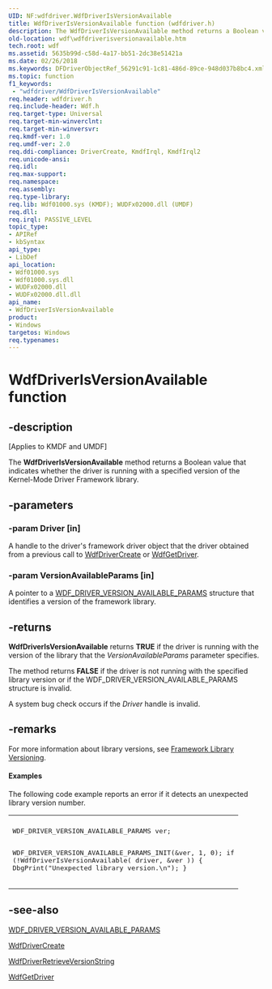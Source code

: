 ```yaml
---
UID: NF:wdfdriver.WdfDriverIsVersionAvailable
title: WdfDriverIsVersionAvailable function (wdfdriver.h)
description: The WdfDriverIsVersionAvailable method returns a Boolean value that indicates whether the driver is running with a specified version of the Kernel-Mode Driver Framework library.
old-location: wdf\wdfdriverisversionavailable.htm
tech.root: wdf
ms.assetid: 5635b99d-c58d-4a17-bb51-2dc38e51421a
ms.date: 02/26/2018
ms.keywords: DFDriverObjectRef_56291c91-1c81-486d-89ce-948d037b8bc4.xml, WdfDriverIsVersionAvailable, WdfDriverIsVersionAvailable method, kmdf.wdfdriverisversionavailable, wdf.wdfdriverisversionavailable, wdfdriver/WdfDriverIsVersionAvailable
ms.topic: function
f1_keywords:
 - "wdfdriver/WdfDriverIsVersionAvailable"
req.header: wdfdriver.h
req.include-header: Wdf.h
req.target-type: Universal
req.target-min-winverclnt: 
req.target-min-winversvr: 
req.kmdf-ver: 1.0
req.umdf-ver: 2.0
req.ddi-compliance: DriverCreate, KmdfIrql, KmdfIrql2
req.unicode-ansi: 
req.idl: 
req.max-support: 
req.namespace: 
req.assembly: 
req.type-library: 
req.lib: Wdf01000.sys (KMDF); WUDFx02000.dll (UMDF)
req.dll: 
req.irql: PASSIVE_LEVEL
topic_type:
- APIRef
- kbSyntax
api_type:
- LibDef
api_location:
- Wdf01000.sys
- Wdf01000.sys.dll
- WUDFx02000.dll
- WUDFx02000.dll.dll
api_name:
- WdfDriverIsVersionAvailable
product:
- Windows
targetos: Windows
req.typenames: 
---
```


# WdfDriverIsVersionAvailable function


## -description


<p class="CCE_Message">[Applies to KMDF and UMDF]</p>

The <b>WdfDriverIsVersionAvailable</b> method returns a Boolean value that indicates whether the driver is running with a specified version of the Kernel-Mode Driver Framework library.


## -parameters




### -param Driver [in]

A handle to the driver's framework driver object that the driver obtained from a previous call to <a href="https://docs.microsoft.com/windows-hardware/drivers/ddi/content/wdfdriver/nf-wdfdriver-wdfdrivercreate">WdfDriverCreate</a> or <a href="https://docs.microsoft.com/windows-hardware/drivers/ddi/content/wdfdriver/nf-wdfdriver-wdfgetdriver">WdfGetDriver</a>.


### -param VersionAvailableParams [in]

A pointer to a <a href="https://docs.microsoft.com/windows-hardware/drivers/ddi/content/wdfdriver/ns-wdfdriver-_wdf_driver_version_available_params">WDF_DRIVER_VERSION_AVAILABLE_PARAMS</a> structure that identifies a version of the framework library.


## -returns



<b>WdfDriverIsVersionAvailable</b> returns <b>TRUE</b> if the driver is running with the version of the library that the <i>VersionAvailableParams</i> parameter specifies. 

The method returns <b>FALSE</b> if the driver is not running with the specified library version or if the WDF_DRIVER_VERSION_AVAILABLE_PARAMS structure is invalid.

A system bug check occurs if the <i>Driver</i> handle is invalid.






## -remarks



For more information about library versions, see <a href="https://docs.microsoft.com/windows-hardware/drivers/wdf/framework-library-versioning">Framework Library Versioning</a>.


#### Examples

The following code example reports an error if it detects an unexpected library version number.

<div class="code"><span codelanguage=""><table>
<tr>
<th></th>
</tr>
<tr>
<td>
<pre>WDF_DRIVER_VERSION_AVAILABLE_PARAMS ver;

WDF_DRIVER_VERSION_AVAILABLE_PARAMS_INIT(&ver, 1, 0);
if (!WdfDriverIsVersionAvailable(
                                 driver,
                                 &ver
                                 )) {
    DbgPrint("Unexpected library version.\n");
}</pre>
</td>
</tr>
</table></span></div>



## -see-also




<a href="https://docs.microsoft.com/windows-hardware/drivers/ddi/content/wdfdriver/ns-wdfdriver-_wdf_driver_version_available_params">WDF_DRIVER_VERSION_AVAILABLE_PARAMS</a>



<a href="https://docs.microsoft.com/windows-hardware/drivers/ddi/content/wdfdriver/nf-wdfdriver-wdfdrivercreate">WdfDriverCreate</a>



<a href="https://docs.microsoft.com/windows-hardware/drivers/ddi/content/wdfdriver/nf-wdfdriver-wdfdriverretrieveversionstring">WdfDriverRetrieveVersionString</a>



<a href="https://docs.microsoft.com/windows-hardware/drivers/ddi/content/wdfdriver/nf-wdfdriver-wdfgetdriver">WdfGetDriver</a>
 

 

